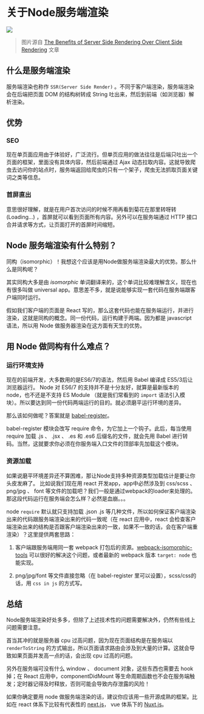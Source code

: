 # 关于Node服务端渲染
![](https://img.alicdn.com/tfs/TB1RckHb5ERMeJjSspjXXcpOXXa-700-263.png)
> 图片源自 [The Benefits of Server Side Rendering Over Client Side Rendering](https://medium.com/walmartlabs/the-benefits-of-server-side-rendering-over-client-side-rendering-5d07ff2cefe8) 文章

## 什么是服务端渲染
服务端渲染也称作 `SSR(Server Side Render)` 。不同于客户端渲染，服务端渲染会在后端把页面 DOM 的结构树转成 String 吐出来，然后到前端（如浏览器）解析渲染。

## 优势

### SEO
现在单页面应用由于体验好，广泛流行。但单页应用的做法往往是后端只吐出一个页面的框架，里面没有具体内容，然后前端通过 Ajax 动态拉取内容。这就导致爬虫去访问你的站点时，服务端返回给爬虫的只有一个架子，爬虫无法抓取页面关键词之类等信息。

### 首屏直出
意思很好理解，就是在用户首次访问的时候不用再看到菊花在那里转呀转 (Loading...) ，首屏就可以看到页面所有内容。另外可以在服务端通过 HTTP 接口合并请求等方式，让页面打开的首屏时间缩短。

## Node 服务端渲染有什么特别？
同构（isomorphic）！我想这个应该是用Node做服务端渲染最大的优势。那么什么是同构呢？

其实同构大多是由 *isomorphic* 单词翻译来的，这个单词比较难理解含义，现在也有很多叫做 universal app。意思差不多，就是说能够实现一套代码在服务端跟客户端同时运行。

假如我们客户端的页面是 React 写的，那么这套代码也能在服务端运行，并进行渲染，这就是同构的概念。同一份代码，运行构建于两端。因为都是 javascript 语法，所以用 Node 做服务器渲染在这方面有天生的优势。

## 用 Node 做同构有什么难点？

### 运行环境支持
现在的前端开发，大多数用的是ES6/7的语法，然后用 Babel 编译成 ES5/3后让浏览器运行。 Node 对 ES6/7 的支持并不是十分友好，就算是最新版本的 node，也不还是不支持 ES Module （就是我们常看到的 `import` 语法引入模块）。所以要达到同一份代码两端运行的目的。就必须磨平运行环境的差异。

那么该如何做呢？答案就是 [babel-register](https://babeljs.io/docs/usage/babel-register/)。

babel-register 模块会改写 require 命令，为它加上一个钩子。此后，每当使用 require 加载 .js 、 .jsx 、 .es 和 .es6 后缀名的文件，就会先用 Babel 进行转码。当然，这就要求你必须在你服务端入口文件的顶部率先加载这个模块。

### 资源加载

如果说磨平环境差异还不算困难，那让Node支持多种资源类型加载估计是要让你头皮发麻了。
比如说我们现在用 react 开发app，app中必然涉及到 css/scss 、 png/jpg 、 font 等文件的加载吧？我们一般是通过webpack的loader来处理的。那这段代码运行在服务端会怎么样？必然是血崩。。。

node `require` 默认就只支持加载 .json .js 等几种文件，所以如何保证客户端渲染出来的代码跟服务端渲染出来的代码一致呢（在 react 应用中，react 会检查客户端渲染出来的结构是否跟客户端渲染出来的一致，如果不一致的话，会在客户端重渲染）？这里提供两套思路：

1. 客户端跟服务端用同一套 webpack 打包后的资源。[webpack-isomorphic-tools](https://www.npmjs.com/package/webpack-isomorphic-tools) 可以很好的解决这个问题，或者最新的 webpack 版本 `target: node` 也能实现。

2. png/jpg/font 等文件直接忽略（在 babel-register 里可以设置），scss/css的话，用 `css in js` 的方式写。

## 总结
Node服务端渲染好处多多，但除了上述技术性的问题需要解决外，仍然有些线上问题需要注意。

首当其冲的就是服务器 cpu 过高问题，因为现在页面结构是在服务端以 `renderToString` 的方式输出，所以页面请求路由会涉及到大量的计算。这就会导致如果页面并发高一点的话，会出现 cpu 过高的问题。

另外在服务端可没有什么 window 、 document 对象，这些东西也需要去 hook 掉；在 React 应用中，componentDidMount 等生命周期函数也不会在服务端触发；定时器记得及时释放，否则可能会导致内存泄露的风险！

如果你确定要用 node 做服务端渲染的话，建议你应该用一些开源成熟的框架。比如在 react 体系下比较有代表性的 [next.js](https://github.com/zeit/next.js/)， vue 体系下的 [Nuxt.js](https://nuxtjs.org/)。


